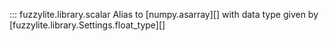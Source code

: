 ::: fuzzylite.library.scalar
Alias to [numpy.asarray][] with data type given by [fuzzylite.library.Settings.float_type][]